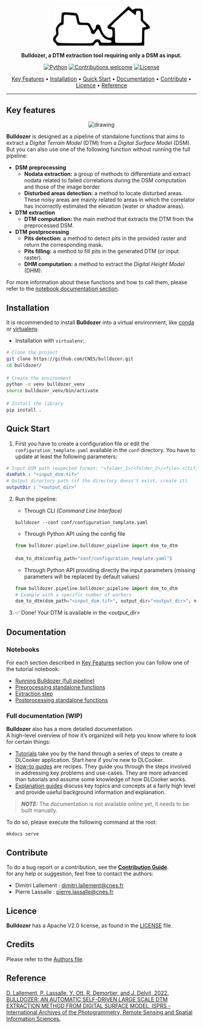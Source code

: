<div align="center">
    <img src="docs/source/images/bulldozer_logo.png" width=256
    >

**Bulldozer, a DTM extraction tool requiring only a DSM as input.**

[![Python](https://img.shields.io/badge/python-v3.8+-blue.svg)](https://www.python.org/downloads/release/python-380/)
[![Contributions welcome](https://img.shields.io/badge/contributions-welcome-orange.svg)](CONTRIBUTING.md)
[![License](https://img.shields.io/badge/License-Apache%202.0-blue.svg)](https://opensource.org/licenses/Apache-2.0)

<p align="center">
  <a href="#key-features">Key Features</a> •
  <a href="#installation">Installation</a> •  
  <a href="#quick-start">Quick Start</a> •
  <a href="#documentation">Documentation</a> •
  <a href="#contribute">Contribute</a> •
  <a href="#licence">Licence</a> •
  <a href="#reference">Reference</a>
</p>

</div>

---

## Key features

<div align="center">
<img src="docs/source/images/result_overview.gif" alt="drawing" width="400"/>
</div>

**Bulldozer** is designed as a pipeline of standalone functions that aims to extract a *Digital Terrain Model* (DTM) from a *Digital Surface Model* (DSM).  
But you can also use one of the following function without running the full pipeline:
* **DSM preprocessing**
    * **Nodata extraction:** a group of methods to differentiate and extract nodata related to failed correlations during the DSM computation and those of the image border
    * **Disturbed areas detection:** a method to locate disturbed areas. These noisy areas are mainly related to areas in which the correlator has incorrectly estimated the elevation (water or shadow areas).
* **DTM extraction**
    * **DTM computation:** the main method that extracts the DTM from the preprocessed DSM.
* **DTM postprocessing**
    * **Pits detection:** a method to detect pits in the provided raster and return the corresponding mask.
    * **Pits filling:** a method to fill pits in the generated DTM (or input raster).
    * **DHM computation:** a method to extract the *Digital Height Model* (DHM).

For more information about these functions and how to call them, please refer to the <a href="#notebooks">notebook documentation section</a>.

## Installation

It is recommended to install **Bulldozer** into a virtual environment, like [conda](https://docs.conda.io/en/latest/) or [virtualenv](https://virtualenv.pypa.io/en/latest/).

* Installation with `virtualenv`:

```sh
# Clone the project
git clone https://github.com/CNES/bulldozer.git
cd bulldozer/

# Create the environment
python -m venv bulldozer_venv
source bulldozer_venv/bin/activate

# Install the library
pip install .
```
## Quick Start

1. First you have to create a configuration file or edit the `configuration_template.yaml` available in the `conf` directory. You have to update at least the following parameters:
```yaml
# Input DSM path (expected format: "<folder_1>/<folder_2>/<file>.<[tif/tiff]>")
dsmPath : "<input_dsm.tif>"
# Output directory path (if the directory doesn't exist, create it)
outputDir : "<output_dir>"
```
2. Run the pipeline:
   * Through CLI *(Command Line Interface)*
   ```console
   bulldozer --conf conf/configuration_template.yaml
   ```
   * Through Python API using the config file
   ```python
   from bulldozer.pipeline.bulldozer_pipeline import dsm_to_dtm

   dsm_to_dtm(config_path="conf/configuration_template.yaml")
   ```
   * Through Python API providing directly the input parameters (missing parameters will be replaced by default values)
   ```python
   from bulldozer.pipeline.bulldozer_pipeline import dsm_to_dtm
   # Example with a specific number of workers
   dsm_to_dtm(dsm_path="<input_dsm.tif>", output_dir="<output_dir>", nb_max_workers=16)
   ```

3. ✅ Done! Your DTM is available in the *<output_dir>*
## Documentation

### Notebooks

For each section described in <a href="#key-features">Key Features</a> section you can follow one of the tutorial notebook:
* [Running Bulldozer (full pipeline)](docs/notebooks/0_bulldozer_pipeline.ipynb)
* [Preprocessing standalone functions](docs/notebooks/1_preprocess.ipynb)
* [Extraction step](docs/notebooks/2_DTM_extraction.ipynb)
* [Postprocessing standalone functions](docs/notebooks/3_postprocess.ipynb)

### Full documentation (WIP)
**Bulldozer** also has a more detailed documentation.  
A high-level overview of how it’s organized will help you know where to look for certain things:

* [Tutorials](docs/tutorials/index.md) take you by the hand through a series of steps to create a DLCooker application. Start here if you’re new to DLCooker.
* [How-to guides](docs/how-to/index.md) are recipes. They guide you through the steps involved in addressing key problems and use-cases. They are more advanced than tutorials and assume some knowledge of how DLCooker works.
* [Explanation guides](docs/explanation/index.md) discuss key topics and concepts at a fairly high level and provide useful background information and explanation.

> **_NOTE:_** The documentation is not available online yet, it needs to be built manually.

To do so, please execute the following command at the root:

```console
mkdocs serve
```

## Contribute

To do a bug report or a contribution, see the [**Contribution Guide**](CONTRIBUTING.md).  
for any help or suggestion, feel free to contact the authors:

- Dimitri Lallement : dimitri.lallement@cnes.fr
- Pierre Lassalle : pierre.lassalle@cnes.fr
## Licence

**Bulldozer** has a Apache V2.0 license, as found in the [LICENSE](LICENSE) file.

## Credits

Please refer to the [Authors file](AUTHORS.md).

## Reference

 [D. Lallement, P. Lassalle, Y. Ott, R. Demortier, and J. Delvit, 2022. BULLDOZER: AN AUTOMATIC SELF-DRIVEN LARGE SCALE DTM EXTRACTION METHOD FROM DIGITAL SURFACE MODEL. ISPRS - International Archives of the Photogrammetry, Remote Sensing and Spatial Information Sciences.](https://www.int-arch-photogramm-remote-sens-spatial-inf-sci.net/XLIII-B2-2022/409/2022/)